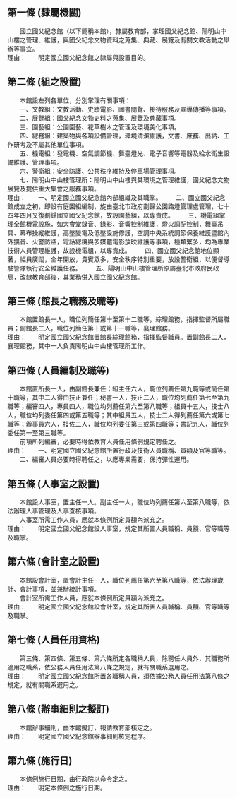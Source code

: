 第一條 (隸屬機關)
-----------------
　　國立國父紀念館（以下簡稱本館），隸屬教育部，掌理國父紀念館、陽明山中山樓之管理、維護，與國父紀念文物資料之蒐集、典藏、展覽及有關文教活動之舉辦等事宜。  
理由：　　明定國立國父紀念館之隸屬與設置目的。

第二條 (組之設置)
-----------------
　　本館設左列各單位，分別掌理有關事項：  
　　一、文教組：文教活動、史蹟電影、圖書閱覽、接待服務及宣導傳播等事項。  
　　二、展覽組：國父紀念文物史料之蒐集、展覽及典藏事項。  
　　三、園藝組：公園園藝、花草樹木之管理及環境美化事項。  
　　四、總務組：建築物與各項設備管理，環境清潔維護，文書、庶務、出納、工作研考及不屬其他單位事項。  
　　五、機電組：發電機、空氣調節機、舞臺燈光、電子音響等電器及給水衛生設備維護、管理事項。  
　　六、警衛組：安全防護、公共秩序維持及停車場管理事項。  
　　七、陽明山中山樓管理所：陽明山中山樓與其環境之管理維護，國父紀念文物展覽及提供重大集會之服務事項。  
理由：　　一、明定國立國父紀念館內部組織及其職掌。
　　二、國立國父紀念館成立之初，即設有庭園組編制，旋由臺北市政府劃歸公園路燈管理處管理，七十四年四月又復劃歸國立國父紀念館，故設園藝組，以專責成。
　　三、機電組掌理全館機電設施，如大會堂錄音、錄影、音響控制維護，燈火調配控制，舞臺吊具、幕布操縱維護，高壓變電及低壓設施修護，空調中央系統調節保養維護暨館內外擴音、火警防盜，電話總機與多媒體電影放映維護等事項，種類繁多，均為專業技術人員管理維護，故設機電組，以專責成。
　　四、國立國父紀念館地位顯著，幅員廣闊，全年開放，貴賓眾多，安全秩序特別重要，放設警衛組，以便督導駐警隊執行安全維護任務。
　　五、陽明山中山樓管理所原屬臺北市政府民政局，改隸教育部後，其業務併入國立國父紀念館。

第三條 (館長之職務及職等)
-------------------------
　　本館置館長一人，職位列簡任第十至第十二職等，綜理館務，指揮監督所屬職員；副館長二人，職位列簡任第十或第十一職等，襄理館務。  
理由：　　明定國立國父紀念館置館長綜理館務，指揮監督職員。置副館長二人，襄理館務，其中一人負責陽明山中山樓管理所工作。

第四條 (人員編制及職等)
-----------------------
　　本館置所長一人，由副館長兼任；組主任六人，職位列薦任第九職等或簡任第十職等，其中二人得由技正兼任；秘書一人，技正二人，職位均列薦任第七至第九職等；編審四人，專員四人，職位均列薦任第六至第八職等；組員十五人，技士八人，職位均列委任第四或第五職等；其中組員五人，技士二人得列薦任第六或第七職等；辦事員六人，技佐二人，職位均列委任第三或第四職等；書記九人，職位列委任第一至第三職等。  
　　前項所列編審，必要時得依教育人員任用條例規定聘任之。  
理由：　　一、明定國立國父紀念館所置行政及技術人員職稱、員額及官等職等。
　　二、編審人員必要時得聘任之，以應專業需要，保持彈性運用。

第五條 (人事室之設置)
---------------------
　　本館設人事室，置主任一人。副主任一人，職位均列薦任第六至第八職等，依法辦理人事管理及人事查核事項。  
　　人事室所需工作人員，應就本條例所定員額內派充之。  
理由：　　明定國立國父紀念館設人事室，規定其所置人員職稱、員額、官等職等及職掌。

第六條 (會計室之設置)
---------------------
　　本館設會計室，置會計主任一人，職位列薦任第六至第八職等，依法辦理歲計、會計事項，並兼辦統計事項。  
　　會計室所需工作人員，應就本條例所定員額內派充之。  
理由：　　明定國立國父紀念館設會計室，規定其所置人員職稱、員額、官等職等及職掌。

第七條 (人員任用資格)
---------------------
　　第三條、第四條、第五條、第六條所定各職稱人員，除聘任人員外，其職務所適用之職系，依公務人員任用法第八條之規定，就有關職系選用之。  
理由：　　明定國立國父紀念館所置各職稱人員，須依據公務人員任用法第八條之規定，就有關職系選用之。

第八條 (辦事細則之擬訂)
-----------------------
　　本館辦事細則，由本館擬訂，報請教育部核定之。  
理由：　　明定國立國父紀念館辦事細則核定程序。

第九條 (施行日)
---------------
　　本條例施行日期，由行政院以命令定之。  
理由：　　明定本條例之施行日期。